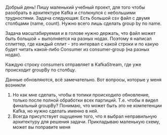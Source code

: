 Добрый день!
Пишу маленький учебный проект, для того чтобы разобрать в архитектуре Kafka и столкнулся с небольшими трудностями.
Задача следующая:
Есть большой csv файл с двумя столбцами (name, count). Нужно всего лишь сделать group by по name.

Задача масштабируемая и в голове нужно держать, что файл может быть большой + выполняется на разных нодах. Поэтому я написал сплиттер, где каждый сплит - это интервал с какой строки и по какую будет читать какой-либо Consumer из consumer-group (на разных нодах).

Каждую строку consumers отправляет в KafkaStream, где уже происходит groupBy по столбцу.

Данные обновляются, всё замечательно. Вот вопросы, которые у меня возникли
1. Но как мне сделать, чтобы в топики происходило обновление, только после полной обработки всех партиций. Т.е. чтобы я видел финальный groupBy? Понимаю, что может быть это не компетенции Kafka, но нужно сделать именно в ней.
2. Всегда присутствует ощущение того, что я выбрал неправильную архитектуру для решения задачи. Прикладываю маленькую схему, может вы поправите меня



